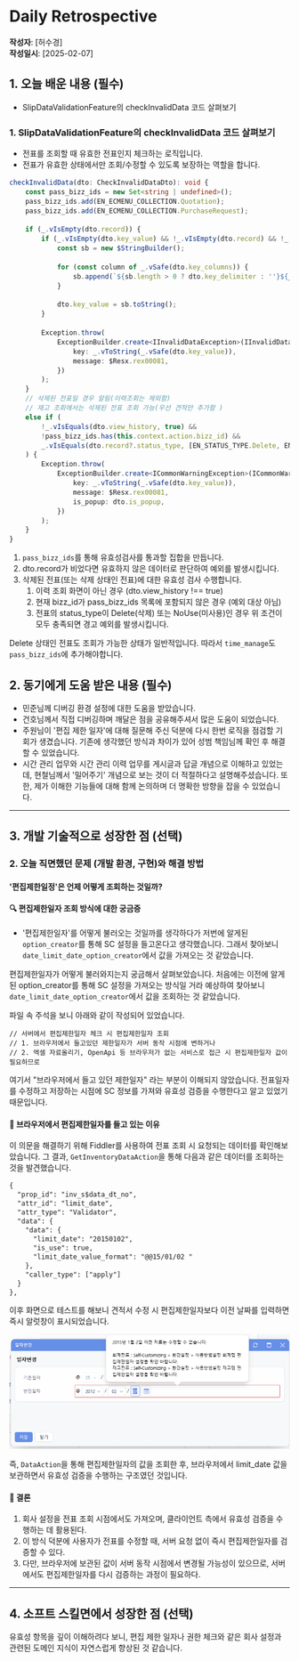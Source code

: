 # Daily Retrospective

**작성자**: [허수경]  
**작성일시**: [2025-02-07]

## 1. 오늘 배운 내용 (필수)

- SlipDataValidationFeature의 checkInvalidData 코드 살펴보기

### 1. SlipDataValidationFeature의 checkInvalidData 코드 살펴보기

- 전표를 조회할 때 유효한 전표인지 체크하는 로직입니다.
- 전표가 유효한 상태에서만 조회/수정할 수 있도록 보장하는 역할을 합니다.

```ts
checkInvalidData(dto: CheckInvalidDataDto): void {
	const pass_bizz_ids = new Set<string | undefined>();
	pass_bizz_ids.add(EN_ECMENU_COLLECTION.Quotation);
	pass_bizz_ids.add(EN_ECMENU_COLLECTION.PurchaseRequest);

	if (_.vIsEmpty(dto.record)) {
		if (_.vIsEmpty(dto.key_value) && !_.vIsEmpty(dto.record) && !_.vIsEmpty(dto.key_columns)) {
			const sb = new $StringBuilder();

			for (const column of _.vSafe(dto.key_columns)) {
				sb.append(`${sb.length > 0 ? dto.key_delimiter : ''}${_.vSafe(dto.record)[column]}`);
			}

			dto.key_value = sb.toString();
		}

		Exception.throw(
			ExceptionBuilder.create<IInvalidDataException>(IInvalidDataException, {
				key: _.vToString(_.vSafe(dto.key_value)),
				message: $Resx.rex00081,
			})
		);
	}
	// 삭제된 전표일 경우 알림(이력조회는 제외함)
	// 재고 조회에서는 삭제된 전표 조회 가능(우선 견적만 추가함 )
	else if (
		!_.vIsEquals(dto.view_history, true) &&
		!pass_bizz_ids.has(this.context.action.bizz_id) &&
		_.vIsEquals(dto.record?.status_type, [EN_STATUS_TYPE.Delete, EN_STATUS_TYPE.NoUse])
	) {
		Exception.throw(
			ExceptionBuilder.create<ICommonWarningException>(ICommonWarningException, {
				key: _.vToString(_.vSafe(dto.key_value)),
				message: $Resx.rex00081,
				is_popup: dto.is_popup,
			})
		);
	}
}
```

1. `pass_bizz_ids`를 통해 유효성검사를 통과할 집합을 만듭니다.
2. dto.record가 비었다면 유효하지 않은 데이터로 판단하여 예외를 발생시킵니다.
3. 삭제된 전표(또는 삭제 상태인 전표)에 대한 유효성 검사 수행합니다.
   1. 이력 조회 화면이 아닌 경우 (dto.view_history !== true)
   2. 현재 bizz_id가 pass_bizz_ids 목록에 포함되지 않은 경우 (예외 대상 아님)
   3. 전표의 status_type이 Delete(삭제) 또는 NoUse(미사용)인 경우
      위 조건이 모두 충족되면 경고 예외를 발생시킵니다.

Delete 상태인 전표도 조회가 가능한 상태가 일반적입니다.
따라서 `time_manage`도 `pass_bizz_ids`에 추가해야합니다.

## 2. 동기에게 도움 받은 내용 (필수)

- 민준님께 디버깅 환경 설정에 대한 도움을 받았습니다.
- 건호님께서 직접 디버깅하며 깨달은 점을 공유해주셔서 많은 도움이 되었습니다.
- 주원님이 '편집 제한 일자'에 대해 질문해 주신 덕분에 다시 한번 로직을 점검할 기회가 생겼습니다. 기존에 생각했던 방식과 차이가 있어 성범 책임님께 확인 후 해결할 수 있었습니다.
- 시간 관리 업무와 시간 관리 이력 업무를 게시글과 답글 개념으로 이해하고 있었는데, 현철님께서 '밀어주기' 개념으로 보는 것이 더 적절하다고 설명해주셨습니다. 또한, 제가 이해한 기능들에 대해 함께 논의하며 더 명확한 방향을 잡을 수 있었습니다.

---

## 3. 개발 기술적으로 성장한 점 (선택)

### 2. 오늘 직면했던 문제 (개발 환경, 구현)와 해결 방법

#### '편집제한일정'은 언제 어떻게 조회하는 것일까?

#### 🔍 편집제한일자 조회 방식에 대한 궁금증

- '편집제한일자'를 어떻게 불러오는 것일까를 생각하다가
  저번에 알게된 `option_creator`를 통해 SC 설정을 들고온다고 생각했습니다. 그래서 찾아보니 `date_limit_date_option_creator`에서 값을 가져오는 것 같았습니다.

편집제한일자가 어떻게 불러와지는지 궁금해서 살펴보았습니다.
처음에는 이전에 알게 된 option_creator를 통해 SC 설정을 가져오는 방식일 거라 예상하여 찾아보니 `date_limit_date_option_creator`에서 값을 조회하는 것 같았습니다.

파일 속 주석을 보니 아래와 같이 작성되어 있었습니다.

```
// 서버에서 편집제한일자 체크 시 편집제한일자 조회
// 1. 브라우저에서 들고있던 제한일자가 서버 동작 시점에 변하거나
// 2. 엑셀 자료올리기, OpenApi 등 브라우저가 없는 서비스로 접근 시 편집제한일자 값이 필요하므로
```

여기서 "브라우저에서 들고 있던 제한일자" 라는 부분이 이해되지 않았습니다.
전표일자를 수정하고 저장하는 시점에 SC 정보를 가져와 유효성 검증을 수행한다고 알고 있었기 때문입니다.

#### 🔎 브라우저에서 편집제한일자를 들고 있는 이유

이 의문을 해결하기 위해 Fiddler를 사용하여 전표 조회 시 요청되는 데이터를 확인해보았습니다.
그 결과, `GetInventoryDataAction`을 통해 다음과 같은 데이터를 조회하는 것을 발견했습니다.

```
{
  "prop_id": "inv_s$data_dt_no",
  "attr_id": "limit_date",
  "attr_type": "Validator",
  "data": {
    "data": {
      "limit_date": "20150102",
      "is_use": true,
      "limit_date_value_format": "@@15/01/02 "
    },
    "caller_type": ["apply"]
  }
},
```

이후 화면으로 테스트를 해보니 견적서 수정 시 편집제한일자보다 이전 날짜를 입력하면 즉시 알럿창이 표시되었습니다.

![alt_text](../ref/허수경_이미지/250207_편집제한일자.png)

즉, `DataAction`을 통해 편집제한일자의 값을 조회한 후, 브라우저에서 limit_date 값을 보관하면서 유효성 검증을 수행하는 구조였던 것입니다.

#### 📝 결론

1. 회사 설정을 전표 조회 시점에서도 가져오며, 클라이언트 측에서 유효성 검증을 수행하는 데 활용된다.
2. 이 방식 덕분에 사용자가 전표를 수정할 때, 서버 요청 없이 즉시 편집제한일자를 검증할 수 있다.
3. 다만, 브라우저에 보관된 값이 서버 동작 시점에서 변경될 가능성이 있으므로, 서버에서도 편집제한일자를 다시 검증하는 과정이 필요하다.

---

## 4. 소프트 스킬면에서 성장한 점 (선택)

유효성 항목을 깊이 이해하려다 보니, 편집 제한 일자나 권한 체크와 같은 회사 설정과 관련된 도메인 지식이 자연스럽게 향상된 것 같습니다.
